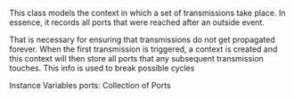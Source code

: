 This class models the context in which a set of transmissions take place. In essence, it records all ports that were reached after an outside event. 
 
That is necessary for ensuring that transmissions do not get propagated forever. When the first transmission is triggered, a context is created and this context will then store all ports that any subsequent transmission touches. This info is used to break possible cycles

Instance Variables
	ports:		Collection of Ports